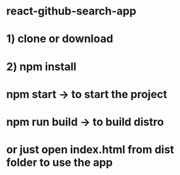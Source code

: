 # react-github-search-app

# 1) clone or download

# 2) npm install

# npm start -> to start the project

# npm run build -> to build distro

# or just open index.html from dist folder to use the app
